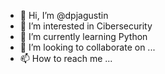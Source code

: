 - 👋 Hi, I’m @dpjagustin
- 👀 I’m interested in Cibersecurity
- 🌱 I’m currently learning Python
- 💞️ I’m looking to collaborate on ...
- 📫 How to reach me ...

<!---
dpjagustin/dpjagustin is a ✨ special ✨ repository because its `README.md` (this file) appears on your GitHub profile.
You can click the Preview link to take a look at your changes.
--->
